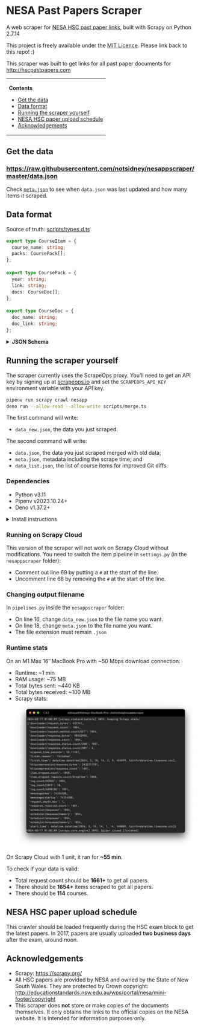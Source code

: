 # NESA Past Papers Scraper

A web scraper for
[NESA HSC past paper links](http://educationstandards.nsw.edu.au/wps/portal/nesa/11-12/Understanding-the-curriculum/resources/hsc-exam-papers),
built with Scrapy on Python 2.7.14

This project is freely available under the [MIT Licence](https://github.com/notsidney/nesappscraper/blob/master/LICENSE).
Please link back to this repo! :)

This scraper was built to get links for all past paper documents for
http://hscpastpapers.com

<table>
<td>

**Contents**

- [Get the data](#get-the-data)
- [Data format](#data-format)
- [Running the scraper yourself](#running-the-scraper-yourself)
- [NESA HSC paper upload schedule](#nesa-hsc-paper-upload-schedule)
- [Acknowledgements](#acknowledgements)

</td>
</table>

## Get the data

### https://raw.githubusercontent.com/notsidney/nesappscraper/master/data.json

Check [`meta.json`](https://raw.githubusercontent.com/notsidney/nesappscraper/master/meta.json)
to see when `data.json` was last updated and how many items it scraped.

## Data format

Source of truth: [scripts/types.d.ts](./scripts/types.d.ts)

```ts
export type CourseItem = {
  course_name: string;
  packs: CoursePack[];
};

export type CoursePack = {
  year: string;
  link: string;
  docs: CourseDoc[];
};

export type CourseDoc = {
  doc_name: string;
  doc_link: string;
};
```

<details>
<summary><b>JSON Schema</b></summary>

Note: Each course_item is collapsed into one line.

```javascript
{
    "type": "array",
    "items": {
        "object": "course_item",
        "type": "object",
        "properties": {
            "course_name": { "type": "string" },
            "packs": {
                "type": "array",
                "items": {
                    "object": "exam_pack_item"
                    "type": "object",
                    "properties": {
                        "docs": {
                            "type": "array",
                            "items": {
                                "object": "doc_item",
                                "type": "object",
                                "properties": {
                                    "doc_name": { "type": "string" },
                                    "doc_link": { "type": "string" }
                                }
                            }
                        }
                        "link": { "type": "string" },
                        "year": { "type": "number" }
                    }
                }
            }
        }
    }
}
```

### Description

- The first level is an array of `course_item` objects.
- `course_item` is an object for each HSC course and each object contains:
  - `course_name`, a string containing the course name and
  - `packs`, an array of `exam_pack_item` objects.
- `exam_pack_item` is an object for each year there are documents available for
  each course. Each object contains:
  - `docs`, an array of `doc_item` objects,
  - `link`, a string containing the link to the exam pack, and
  - `year`, a number storing the year of the exam pack.
- `doc_item` is an object for each document within each exam pack. Each object
  contains:
  - `doc_name`, a string containing the name of the document and
  - `doc_link`, a string containing the link to the PDF document.

</details>

## Running the scraper yourself

The scraper currently uses the ScrapeOps proxy. You’ll need to get an API key by signing up at [scrapeops.io](https://scrapeops.io/)
and set the `SCRAPEOPS_API_KEY` environment variable with your API key.

```sh
pipenv run scrapy crawl nesapp
deno run --allow-read --allow-write scripts/merge.ts
```

The first command will write:

- `data_new.json`, the data you just scraped.

The second command will write:

- `data.json`, the data you just scraped merged with old data;
- `meta.json`, metadata including the scrape time; and
- `data_list.json`, the list of course items for improved Git diffs.

### Dependencies

- Python v3.11
- Pipenv v2023.10.24+
- Deno v1.37.2+

<details>
<summary>Install instructions</summary>

1. Download and install Python 3.11
   - macOS, using Homebrew: `brew install python`
   - Windows: https://www.python.org/downloads/
2. Download and install pipenv. Instructions:
   https://pipenv.pypa.io/en/latest/
3. Download and install Deno. Instructions:
   https://docs.deno.com/runtime/manual
4. Clone this repo or download ZIP using the green button above.
   - ![Image of button](https://i.imgur.com/HEa7joN.png)
5. Open the directory of the cloned or downloaded repo.
6. Install Scrapy and other dependencies using pipenv, making sure it’s using
   Python 3.11: `pipenv install`

</details>

### Running on Scrapy Cloud

This version of the scraper will not work on Scrapy Cloud without modifications.
You need to switch the item pipeline in `settings.py`
(in the `nesappscraper` folder):

- Comment out line 69 by putting a `#` at the start of the line.
- Uncomment line 68 by removing the `#` at the start of the line.

### Changing output filename

In `pipelines.py` inside the `nesappscraper` folder:

- On line 16, change `data_new.json` to the file name you want.
- On line 18, change `meta.json` to the file name you want.
- The file extension must remain `.json`

### Runtime stats

On an M1 Max 16″ MacBook Pro with ~50 Mbps download connection:

- Runtime: ~1 min
- RAM usage: ~75 MB
- Total bytes sent: ~440 KB
- Total bytes received: ~100 MB
- Scrapy stats: ![Screenshot of Scrapy stats from Terminal](./scrapy_stats.png)

On Scrapy Cloud with 1 unit, it ran for **~55 min**.

To check if your data is valid:

- Total request count should be **1661+** to get all papers.
- There should be **1654+** items scraped to get all papers.
- There should be **114** courses.

## NESA HSC paper upload schedule

This crawler should be loaded frequently during the HSC exam block to get the
latest papers. In 2017, papers are usually uploaded **two business days** after
the exam, around noon.

## Acknowledgements

- Scrapy: https://scrapy.org/
- All HSC papers are provided by NESA and owned by the State of New South Wales.
  They are protected by Crown copyright:
  http://educationstandards.nsw.edu.au/wps/portal/nesa/mini-footer/copyright
- This scraper does **not** store or make copies of the documents themselves.
  It only obtains the links to the official copies on the NESA website.
  It is intended for information purposes only.
